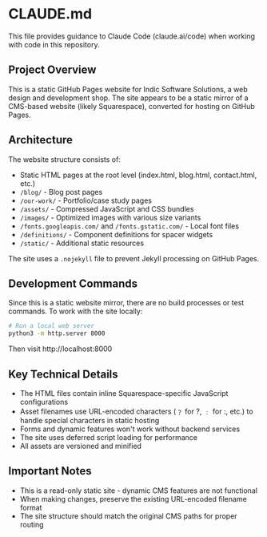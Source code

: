 # CLAUDE.md

This file provides guidance to Claude Code (claude.ai/code) when working with code in this repository.

## Project Overview

This is a static GitHub Pages website for Indic Software Solutions, a web design and development shop. The site appears to be a static mirror of a CMS-based website (likely Squarespace), converted for hosting on GitHub Pages.

## Architecture

The website structure consists of:
- Static HTML pages at the root level (index.html, blog.html, contact.html, etc.)
- `/blog/` - Blog post pages
- `/our-work/` - Portfolio/case study pages  
- `/assets/` - Compressed JavaScript and CSS bundles
- `/images/` - Optimized images with various size variants
- `/fonts.googleapis.com/` and `/fonts.gstatic.com/` - Local font files
- `/definitions/` - Component definitions for spacer widgets
- `/static/` - Additional static resources

The site uses a `.nojekyll` file to prevent Jekyll processing on GitHub Pages.

## Development Commands

Since this is a static website mirror, there are no build processes or test commands. To work with the site locally:

```bash
# Run a local web server
python3 -m http.server 8000
```

Then visit http://localhost:8000

## Key Technical Details

- The HTML files contain inline Squarespace-specific JavaScript configurations
- Asset filenames use URL-encoded characters (﹖ for ?, ﹕ for :, etc.) to handle special characters in static hosting
- Forms and dynamic features won't work without backend services
- The site uses deferred script loading for performance
- All assets are versioned and minified

## Important Notes

- This is a read-only static site - dynamic CMS features are not functional
- When making changes, preserve the existing URL-encoded filename format
- The site structure should match the original CMS paths for proper routing